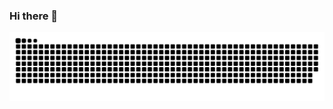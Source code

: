 ### Hi there 👋

<!--
**Buaixihongshi/Buaixihongshi** is a ✨ _special_ ✨ repository because its `README.md` (this file) appears on your GitHub profile.

Here are some ideas to get you started:

- 🔭 I’m currently working on ...
- 🌱 I’m currently learning ...
- 👯 I’m looking to collaborate on ...
- 🤔 I’m looking for help with ...
- 💬 Ask me about ...
- 📫 How to reach me: ...
- 😄 Pronouns: ...
- ⚡ Fun fact: ...
-->
![一个贪吃蛇小游戏](https://raw.githubusercontent.com/Buaixihongshi/Buaixihongshi/2e3fa17703bf892e783e7d061b52129ee68e4fa3/github-contribution-grid-snake.svg)
